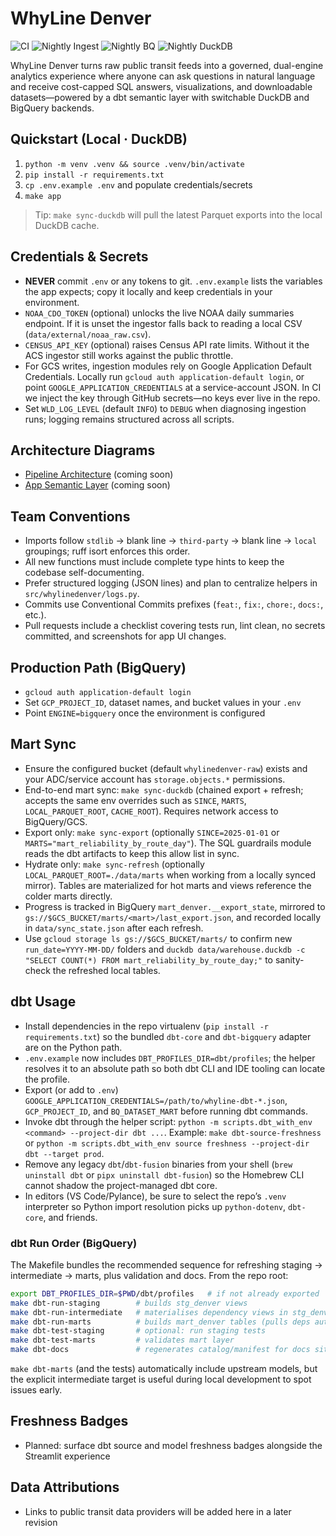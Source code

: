 # WhyLine Denver
![CI](https://github.com/medsidd/whyline-denver/actions/workflows/ci.yml/badge.svg)
![Nightly Ingest](https://github.com/medsidd/whyline-denver/actions/workflows/nightly-ingest.yml/badge.svg)
![Nightly BQ](https://github.com/medsidd/whyline-denver/actions/workflows/nightly-bq.yml/badge.svg)
![Nightly DuckDB](https://github.com/medsidd/whyline-denver/actions/workflows/nightly-duckdb.yml/badge.svg)


WhyLine Denver turns raw public transit feeds into a governed, dual-engine analytics experience where anyone can ask questions in natural language and receive cost-capped SQL answers, visualizations, and downloadable datasets—powered by a dbt semantic layer with switchable DuckDB and BigQuery backends.

## Quickstart (Local · DuckDB)

1. `python -m venv .venv && source .venv/bin/activate`
2. `pip install -r requirements.txt`
3. `cp .env.example .env` and populate credentials/secrets
4. `make app`
> Tip: `make sync-duckdb` will pull the latest Parquet exports into the local DuckDB cache.

## Credentials & Secrets

- **NEVER** commit `.env` or any tokens to git. `.env.example` lists the variables the app expects; copy it locally and keep credentials in your environment.
- `NOAA_CDO_TOKEN` (optional) unlocks the live NOAA daily summaries endpoint. If it is unset the ingestor falls back to reading a local CSV (`data/external/noaa_raw.csv`).
- `CENSUS_API_KEY` (optional) raises Census API rate limits. Without it the ACS ingestor still works against the public throttle.
- For GCS writes, ingestion modules rely on Google Application Default Credentials. Locally run `gcloud auth application-default login`, or point `GOOGLE_APPLICATION_CREDENTIALS` at a service-account JSON. In CI we inject the key through GitHub secrets—no keys ever live in the repo.
- Set `WLD_LOG_LEVEL` (default `INFO`) to `DEBUG` when diagnosing ingestion runs; logging remains structured across all scripts.

## Architecture Diagrams

- [Pipeline Architecture](docs/pipeline_architecture.drawio) (coming soon)
- [App Semantic Layer](docs/app_semantic_layer.drawio) (coming soon)

## Team Conventions

- Imports follow `stdlib` → blank line → `third-party` → blank line → `local` groupings; ruff isort enforces this order.
- All new functions must include complete type hints to keep the codebase self-documenting.
- Prefer structured logging (JSON lines) and plan to centralize helpers in `src/whylinedenver/logs.py`.
- Commits use Conventional Commits prefixes (`feat:`, `fix:`, `chore:`, `docs:`, etc.).
- Pull requests include a checklist covering tests run, lint clean, no secrets committed, and screenshots for app UI changes.

## Production Path (BigQuery)

- `gcloud auth application-default login`
- Set `GCP_PROJECT_ID`, dataset names, and bucket values in your `.env`
- Point `ENGINE=bigquery` once the environment is configured

## Mart Sync

- Ensure the configured bucket (default `whylinedenver-raw`) exists and your ADC/service account has `storage.objects.*` permissions.
- End-to-end mart sync: `make sync-duckdb` (chained export + refresh; accepts the same env overrides such as `SINCE`, `MARTS`, `LOCAL_PARQUET_ROOT`, `CACHE_ROOT`). Requires network access to BigQuery/GCS.
- Export only: `make sync-export` (optionally `SINCE=2025-01-01` or `MARTS="mart_reliability_by_route_day"`). The SQL guardrails module reads the dbt artifacts to keep this allow list in sync.
- Hydrate only: `make sync-refresh` (optionally `LOCAL_PARQUET_ROOT=./data/marts` when working from a locally synced mirror). Tables are materialized for hot marts and views reference the colder marts directly.
- Progress is tracked in BigQuery `mart_denver.__export_state`, mirrored to `gs://$GCS_BUCKET/marts/<mart>/last_export.json`, and recorded locally in `data/sync_state.json` after each refresh.
- Use `gcloud storage ls gs://$GCS_BUCKET/marts/` to confirm new `run_date=YYYY-MM-DD/` folders and `duckdb data/warehouse.duckdb -c "SELECT COUNT(*) FROM mart_reliability_by_route_day;"` to sanity-check the refreshed local tables.

## dbt Usage

- Install dependencies in the repo virtualenv (`pip install -r requirements.txt`) so the bundled `dbt-core` and `dbt-bigquery` adapter are on the Python path.
- `.env.example` now includes `DBT_PROFILES_DIR=dbt/profiles`; the helper resolves it to an absolute path so both dbt CLI and IDE tooling can locate the profile.
- Export (or add to `.env`) `GOOGLE_APPLICATION_CREDENTIALS=/path/to/whyline-dbt-*.json`, `GCP_PROJECT_ID`, and `BQ_DATASET_MART` before running dbt commands.
- Invoke dbt through the helper script: `python -m scripts.dbt_with_env <command> --project-dir dbt ...`. Example: `make dbt-source-freshness` or `python -m scripts.dbt_with_env source freshness --project-dir dbt --target prod`.
- Remove any legacy `dbt`/`dbt-fusion` binaries from your shell (`brew uninstall dbt` or `pipx uninstall dbt-fusion`) so the Homebrew CLI cannot shadow the project-managed dbt core.
- In editors (VS Code/Pylance), be sure to select the repo’s `.venv` interpreter so Python import resolution picks up `python-dotenv`, `dbt-core`, and friends.

### dbt Run Order (BigQuery)

The Makefile bundles the recommended sequence for refreshing staging → intermediate → marts, plus validation and docs. From the repo root:

```bash
export DBT_PROFILES_DIR=$PWD/dbt/profiles   # if not already exported
make dbt-run-staging        # builds stg_denver views
make dbt-run-intermediate   # materialises dependency views in stg_denver
make dbt-run-marts          # builds mart_denver tables (pulls deps automatically)
make dbt-test-staging       # optional: run staging tests
make dbt-test-marts         # validates mart layer
make dbt-docs               # regenerates catalog/manifest for docs site
```

`make dbt-marts` (and the tests) automatically include upstream models, but the explicit intermediate target is useful during local development to spot issues early.

## Freshness Badges

- Planned: surface dbt source and model freshness badges alongside the Streamlit experience

## Data Attributions

- Links to public transit data providers will be added here in a later revision
